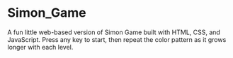 # Simon_Game
A fun little web-based version of Simon Game built with HTML, CSS, and JavaScript. Press any key to start, then repeat the color pattern as it grows longer with each level.
